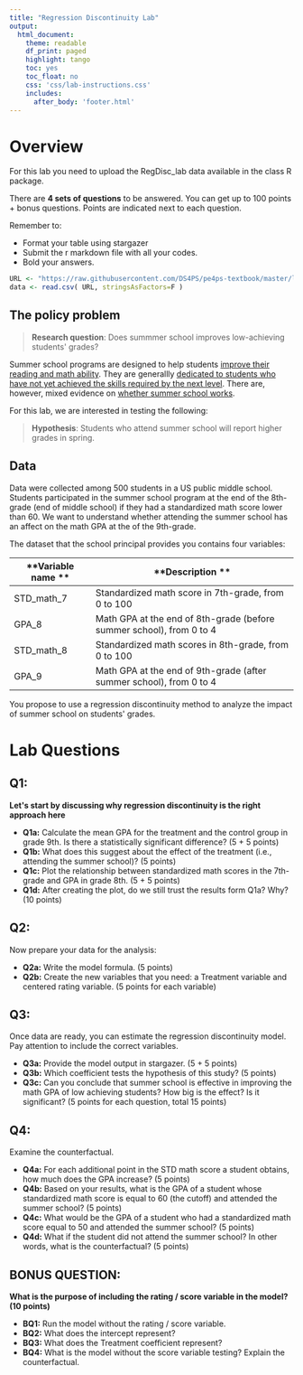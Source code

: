 ```yaml
---
title: "Regression Discontinuity Lab"
output:
  html_document:
    theme: readable
    df_print: paged
    highlight: tango
    toc: yes
    toc_float: no
    css: 'css/lab-instructions.css'
    includes:
      after_body: 'footer.html'
--- 
```










# Overview 

For this lab you need to upload the RegDisc_lab data available in the class R package. 

There are **4 sets of questions** to be answered. You can get up to 100 points + bonus questions. Points are indicated next to each question. 

Remember to:

* Format your table using stargazer 
* Submit the r markdown file with all your codes. 
* Bold your answers.


```r
URL <- "https://raw.githubusercontent.com/DS4PS/pe4ps-textbook/master/labs/DATA/RegDisc_lab2.csv"
data <- read.csv( URL, stringsAsFactors=F )
```


## The policy problem

> **Research question**: 
> Does summmer school improves low-achieving students' grades?

Summer school programs are designed to help students [improve their reading and math ability](https://www.wallacefoundation.org/knowledge-center/documents/an-analysis-of-the-effects-of-an-academic-summer-program-for-middle-school-students.pdf). They are generallly [dedicated to students who have not yet achieved the skills required by the next level](https://digitalcommons.nl.edu/cgi/viewcontent.cgi?article=1234&context=diss). There are, however, mixed evidence on [whether summer school works](https://www.npr.org/sections/ed/2014/07/07/323659124/what-we-dont-know-about-summer-school). 

For this lab, we are interested in testing the following:

> **Hypothesis**: 
> Students who attend summer school will report higher grades in spring. 

## Data

Data were collected among 500 students in a US public middle school. Students participated in the summer school program at the end of the 8th-grade (end of middle school) if they had a standardized math score lower than 60. We want to understand whether attending the summer school has an affect on the math GPA at the of the 9th-grade.

The dataset that the school principal provides you contains four variables: 

 **Variable name   **   | **Description    **                                                                                          
----------------------- | ------------------------------------------------------------------------------------------------------------
STD_math_7              |Standardized math score in 7th-grade, from 0 to 100                                                                     
GPA_8                   |Math GPA at the end of 8th-grade (before summer school), from 0 to 4
STD_math_8              |Standardized math scores in 8th-grade, from 0 to 100                                                                     
GPA_9                   |Math GPA at the end of 9th-grade (after summer school), from 0 to 4

You propose to use a regression discontinuity method to analyze the impact of summer school on students' grades.

# Lab Questions

## Q1: 

**Let's start by discussing why regression discontinuity is the right approach here** 

* **Q1a:** Calculate the mean GPA for the treatment and the control group in grade 9th. Is there a statistically significant difference? (5 + 5 points)
* **Q1b:** What does this suggest about the effect of the treatment (i.e., attending the summer school)? (5 points)
* **Q1c:** Plot the relationship between standardized math scores in the 7th-grade and GPA in grade 8th. (5 + 5 points)
* **Q1d:** After creating the plot, do we still trust the results form Q1a? Why? (10 points)

## Q2: 

Now prepare your data for the analysis:

* **Q2a:** Write the model formula. (5 points)
* **Q2b:** Create the new variables that you need: a Treatment variable and centered rating variable. (5 points for each variable)



## Q3: 

Once data are ready, you can estimate the regression discontinuity model. Pay attention to include the correct variables.

* **Q3a:** Provide the model output in stargazer. (5 + 5 points)
* **Q3b:** Which coefficient tests the hypothesis of this study? (5 points)
* **Q3c:** Can you conclude that summer school is effective in improving the math GPA of low achieving students? How big is the effect? Is it significant? (5 points for each question, total 15 points)

## Q4: 

Examine the counterfactual.

* **Q4a:** For each additional point in the STD math score a student obtains, how much does the GPA increase? (5 points)
* **Q4b:** Based on your results, what is the GPA of a student whose standardized math score is equal to 60 (the cutoff) and attended the summer school? (5 points)
* **Q4c:** What would be the GPA of a student who had a standardized math score equal to 50 and attended the summer school? (5 points)
* **Q4d:** What if the student did not attend the summer school? In other words, what is the counterfactual? (5 points)

## BONUS QUESTION: 

**What is the purpose of including the rating / score variable in the model? (10 points)**

* **BQ1:** Run the model without the rating / score variable. 
* **BQ2:** What does the intercept represent? 
* **BQ3:** What does the Treatment coefficient represent? 
* **BQ4:** What is the model without the score variable testing? Explain the counterfactual. 


<style type="text/css">

</style>
